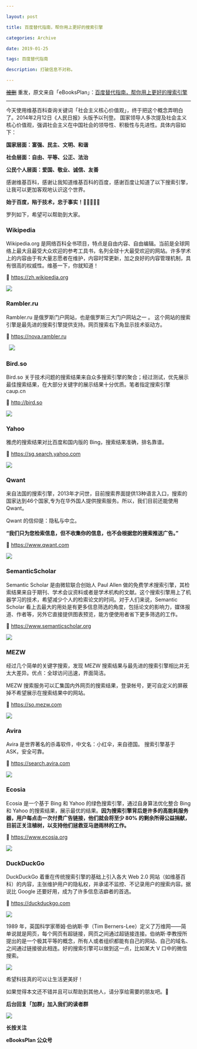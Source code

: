 ```yaml
---

layout: post

title: 百度替代指南，帮你用上更好的搜索引擎

categories: Archive

date: 2019-01-25

tags: 百度替代指南

description: 打破信息不对称。

---
```


~~[被删](https://mp.weixin.qq.com/s/FAMIdjt9zGdSp4v9U9Guww)~~ 重发，原文来自「eBooksPlan」：[百度替代指南，帮你用上更好的搜索引擎](https://mp.weixin.qq.com/s/qAEy4IrTEp_d1bQOndWOwA)

---

今天使用维基百科查询关键词「社会主义核心价值观」，终于把这个概念弄明白了。2014年2月12日《人民日报》头版予以刊登。 国家领导人多次提及社会主义核心价值观，强调社会主义在中国社会的领导性、积极性与先进性。具体内容如下：

**国家层面：富强、民主、文明、和谐**

**社会层面：自由、平等、公正、法治**

**公民个人层面：爱国、敬业、诚信、友善**

感谢维基百科，感谢让我知道维基百科的百度，感谢百度让知道了以下搜索引擎，让我可以更加客观地认识这个世界。

**始于百度，陷于技术，忠于事实！🙏🙏🏻🙏🏾**

罗列如下，希望可以帮助到大家。

### Wikipedia

Wikipedia.org 是网络百科全书项目，特点是自由内容、自由编辑。当前是全球网络上最大且最受大众欢迎的参考工具书，名列全球十大最受欢迎的网站。许多学术上的内容由于有大量志愿者在维护，内容时常更新，加之良好的内容管理机制，具有很高的权威性。维基一下，你就知道！

🔗 <https://zh.wikipedia.org>

![](https://i.loli.net/2019/01/27/5c4d0e5d1b778.jpg)

### Rambler.ru

Rambler.ru 是俄罗斯门户网站，也是俄罗斯三大门户网站之一 。 这个网站的搜索引擎是最先进的搜索引擎提供支持。网页搜索右下角显示技术驱动方。

🔗 <https://nova.rambler.ru>

  ![](https://i.loli.net/2019/01/27/5c4d0e5d6e7e6.jpg)

### Bird.so

Bird.so 关于技术问题的搜索结果来自众多搜索引擎的聚合；经过测试，优先展示最佳搜索结果，在大部分关键字的展示结果十分优质。笔者指定搜索引擎 caup.cn

🔗 <http://bird.so>

![](https://i.loli.net/2019/01/27/5c4d0e5dd3c4e.jpg)

### Yahoo

雅虎的搜索结果对比百度和国内版的 Bing，搜索结果准确，排名靠谱。

🔗 <https://sg.search.yahoo.com>

![](https://i.loli.net/2019/01/27/5c4d0e5e597ab.jpg)

### Qwant

来自法国的搜索引擎，2013年才问世，目前搜索界面提供13种语言入口，搜索的国家达到46个国家,专为在华外国人提供搜索服务。所以，我们目前还能使用Qwant。

Qwant 的信仰是：隐私与中立。

**“我们只为您检索信息，但不收集你的信息，也不会根据您的搜索推送广告。”**

🔗 <https://www.qwant.com>

![](https://i.loli.net/2019/01/27/5c4d0e5ebbd34.jpg)

### SemanticScholar

Semantic Scholar 是由微软联合创始人 Paul Allen 做的免费学术搜索引擎，其检索结果来自于期刊、学术会议资料或者是学术机构的文献。这个搜索引擎用上了机器学习的技术，希望减少个人的检索论文的时间。对于人们来说，Semantic Scholar 看上去最大的用处是有更多信息筛选的角度，包括论文的影响力，媒体报道、作者等，另外它直接提供图表预览，能方便使用者省下更多筛选的工作。

🔗 <https://www.semanticscholar.org>

![](https://i.loli.net/2019/01/27/5c4d0e5f7e313.jpg)

### MEZW

经过几个简单的关键字搜索，发现 MEZW 搜索结果与最先进的搜索引擎相比并无太大差异。优点：全球访问迅速，界面简洁。

MEZW 搜索服务可以汇集国内外网页的搜索结果，登录帐号，更可自定义的屏蔽掉不希望展示在搜索结果中的网站。

🔗 <https://so.mezw.com>

![](https://i.loli.net/2019/01/27/5c4d0e5fe1321.jpg)

### Avira

Avira 是世界著名的杀毒软件，中文名：小红伞，来自德国。 搜索引擎基于 ASK，安全可靠。

🔗 <https://search.avira.com>

![](https://i.loli.net/2019/01/27/5c4d0e604e47e.jpg)

### Ecosia

Ecosia 是一个基于 Bing 和 Yahoo 的绿色搜索引擎，通过自身算法优化整合 Bing 和 Yahoo 的搜索结果，展示最优的结果。**因为搜索引擎背后是许多的高能耗服务器，用户每点击一次付费广告链接，他们就会将至少 80% 的剩余所得公益捐献，目前正关注植树，以支持他们拯救亚马逊雨林的工作。**

🔗 <https://www.ecosia.org>

![](https://i.loli.net/2019/01/27/5c4d0e60e087b.jpg)

### DuckDuckGo

DuckDuckGo 着重在传统搜索引擎的基础上引入各大 Web 2.0 网站（如维基百科）的内容，主张维护用户的隐私权，并承诺不监控、不记录用户的搜索内容。据说比 Google 还要好用，成为了许多信息洁癖者的首选。

🔗 <https://duckduckgo.com>

![](https://i.loli.net/2019/01/27/5c4d0e684124c.jpg)

1989 年，英国科学家蒂姆·伯纳斯·李（Tim Berners-Lee）定义了万维网——简单说就是网页，每个网页有超链接，网页之间通过超链接连接。伯纳斯·李教授所提出的是一个极其平等的概念，所有人或者组织都能有自己的网站、自己的域名、之间通过链接彼此相连。好的搜索引擎可以做到这一点，比如某大 V 口中的微信搜索。

![](https://i.loli.net/2019/01/27/5c4d0e68c5d0e.jpg)

希望科技真的可以让生活更美好！

如果觉得本文还不错并且可以帮助到其他人，请分享给需要的朋友吧。🙏  

**后台回复「****加群****」加入我们的读者群**

![](https://i.loli.net/2019/01/27/5c4d0e69db9ed.jpg)

**长按关注**

**eBooksPlan 公众号**
